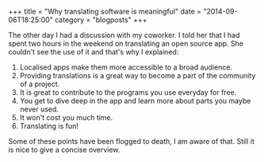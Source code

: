 +++
title = "Why translating software is meaningful"
date = "2014-09-06T18:25:00"
category = "blogposts"
+++

The other day I had a discussion with my coworker. I told her that I had
spent two hours in the weekend on translating an open source app. <!--more-->She
couldn't see the use of it and that's why I explained:

1.  Localised apps make them more accessible to a broad audience.
2.  Providing translations is a great way to become a part of the
    community of a project.
3.  It is great to contribute to the programs you use everyday for free.
4.  You get to dive deep in the app and learn more about parts you maybe
    never used.
5.  It won't cost you much time.
6.  Translating is fun!

Some of these points have been flogged to death, I am aware of that.
Still it is nice to give a concise overview.
